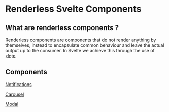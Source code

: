 # Renderless Svelte Components

## What are renderless components ?

Renderless components are components that do not render anything by themselves, instead to encapsulate common behaviour and leave the actual output up to the consumer.  In Svelte we achieve this through the use of slots.

## Components

[Notifications](/docs/Notifications.md)

[Carousel](/docs/Carousel.md)

[Modal](/docs/Modal.md)
